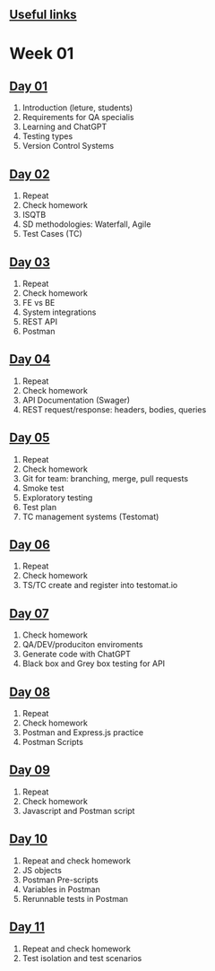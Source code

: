 ## [Useful links](/notes/links.md)

# Week 01
## [Day 01](/notes/notes_day_01.md)

1. Introduction (leture, students)
2. Requirements for QA specialis
3. Learning and ChatGPT
4. Testing types
5. Version Control Systems


## [Day 02](/notes/notes_day_02.md)

1. Repeat
2. Check homework
3. ISQTB
4. SD methodologies: Waterfall, Agile
5. Test Cases (TC)

## [Day 03](/notes/notes_day_03.md)
1. Repeat
2. Check homework
3. FE vs BE
4. System integrations
5. REST API
6. Postman

## [Day 04](/notes/notes_day_04.md)
1. Repeat
2. Check homework
3. API Documentation (Swager)
4. REST request/response: headers, bodies, queries

## [Day 05](/notes/notes_day_05.md)
1. Repeat
2. Check homework
3. Git for team: branching, merge, pull requests
4. Smoke test
5. Exploratory testing
6. Test plan
7. TC management systems (Testomat)

## [Day 06](/notes/notes_day_06.md)
1. Repeat
2. Check homework
3. TS/TC create and register into testomat.io


## [Day 07](/notes/notes_day_07.md)
1. Check homework
3. QA/DEV/produciton enviroments
4. Generate code with ChatGPT
5. Black box and Grey box testing for API

## [Day 08](/notes/notes_day_08.md)
1. Repeat
2. Check homework
3. Postman and Express.js practice
4. Postman Scripts

## [Day 09](/notes/notes_day_09.md)
1. Repeat
2. Check homework
3. Javascript and Postman script

## [Day 10](/notes/notes_day_10.md)
1. Repeat and check homework
2. JS objects
3. Postman Pre-scripts
4. Variables in Postman
5. Rerunnable tests in Postman

## [Day 11](/notes/notes_day_11.md)
1. Repeat and check homework
2. Test isolation and test scenarios
